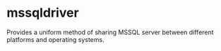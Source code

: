 # mssqldriver
Provides a uniform method of sharing MSSQL server between different platforms and operating systems.
